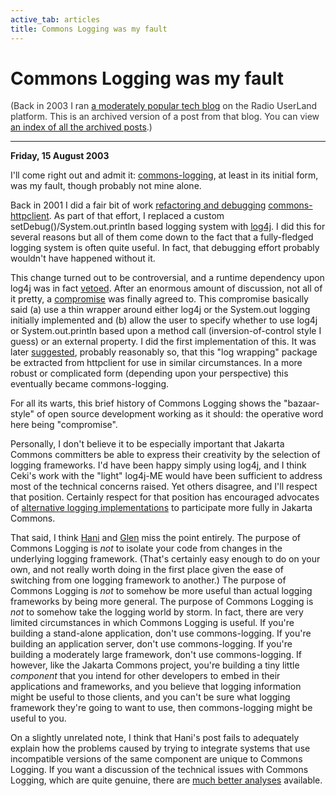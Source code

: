 ```yaml
---
active_tab: articles
title: Commons Logging was my fault
---
```

# Commons Logging was my fault

<div style="color:#333">(Back in 2003 I ran <a href="http://radio.weblogs.com/0122027/">a moderately popular tech blog</a> on the Radio UserLand platform.  This is an archived version of a post from that blog. You can view <a href="/articles/radio-blog/index.html">an index of all the archived posts</a>.)</div><hr>
<b>Friday, 15 August 2003</b>
<p>
I'll come right out and admit it: <a href="http://jakarta.apache.org/commons/logging.html" title="Jakarta Commons Logging">commons-logging</a>, at least in its initial form, was my fault, though probably not mine alone.
</p><p>
Back in 2001 I did a fair bit of work <a href="http://google.com/search?q=cache:www.mail-archive.com/jakarta-commons%40jakarta.apache.org/msg03954.html" title="&quot;[httpclient] refactoring httpclient&quot; (from jakarta-commons@jakarta.apache.org, 27 Aug 2001) [google cache]">refactoring and debugging</a> <a href="http://jakarta.apache.org/commons/httpclient" title="Jakarta Commons HttpClient">commons-httpclient</a>.  As part of that effort, I replaced a custom setDebug()/System.out.println based logging system with <a href="http://jakarta.apache.org/log4j/" title="Apache's Jakarta Log4J">log4j</a>.  I did this for several reasons but all of them come down to the fact that a fully-fledged logging system is often quite useful.  In fact, that debugging effort probably wouldn't have happened without it.
</p><p>
This change turned out to be controversial, and a runtime dependency upon log4j was in fact <a href="http://google.com/search?q=cache:www.mail-archive.com/jakarta-commons%40jakarta.apache.org/msg02694.html" title="&quot;Re: [httpclient] logging and testing changes&quot; (from jakarta-commons@jakarta.apache.org, 27 Jul 2001) [google cache]">vetoed</a>.  After an enormous amount of discussion, not all of it pretty, a <a href="http://google.com/search?q=cache:www.mail-archive.com/jakarta-commons%40jakarta.apache.org/msg02778.html" title="&quot;Re: [httpclient] [VOTE] HTTP client 1.0 release&quot; (from jakarta-commons@jakarta.apache.org, 1 Aug 2001) [google cache]">compromise</a> was finally agreed to.  This compromise basically said (a) use a thin wrapper around either log4j or the System.out logging initially implemented and (b) allow the user to specify whether to use log4j or System.out.println based upon a method call (inversion-of-control style I guess) or an external property.  I did the first implementation of this.  It was later <a href="http://google.com/search?q=cache:www.mail-archive.com/jakarta-commons%40jakarta.apache.org/msg02794.html" title="&quot;logging again (was RE: [httpclient] [VOTE] HTTP client 1.0 release)&quot; (from jakarta-commons@jakarta.apache.org, 3 Aug 2001) [google cache]">suggested</a>, probably reasonably so, that this "log wrapping" package be extracted from httpclient for use in similar circumstances.  In a more robust or complicated form (depending upon your perspective) this eventually became commons-logging.
</p><p>
For all its warts, this brief history of Commons Logging shows the "bazaar-style" of open source development working as it should: the operative word here being "compromise".
</p><p>
Personally, I don't believe it to be especially important that Jakarta Commons committers be able to express their creativity by the selection of logging frameworks.  I'd have been happy simply using log4j, and I think Ceki's work with the "light" log4j-ME would have been sufficient to address most of the technical concerns raised.  Yet others disagree, and I'll respect that position.  Certainly respect for that position has encouraged advocates of <a href="http://avalon.apache.org/logkit/" title="Apache Avalon LogKit">alternative logging implementations</a> to participate more fully in Jakarta Commons.
</p><p>
That said, I think <a href="http://www.freeroller.net/page/fate/20030811#the_evils_of_commons_logging" title="The evils of commons-logging.jar and its ilk">Hani</a> and <a href="http://www.freeroller.net/page/gstamp/20030812#commons_logging" title="Commons logging">Glen</a> miss the point entirely.  The purpose of Commons Logging is <i>not</i> to isolate your code from changes in the underlying logging framework.  (That's certainly easy enough to do on your own, and not really worth doing in the first place given the ease of switching from one logging framework to another.)  The purpose of Commons Logging is <i>not</i> to somehow be more useful than actual logging frameworks by being more general.  The purpose of Commons Logging is <i>not</i> to somehow take the logging world by storm.  In fact, there are very limited circumstances in which Commons Logging is useful. If you're building a stand-alone application, don't use commons-logging.  If you're building an application server, don't use commons-logging.  If you're building a moderately large framework, don't use commons-logging.  If however, like the Jakarta Commons project, you're building a tiny little <i>component</i> that you intend for other developers to embed in their applications and frameworks, and you believe that logging information might be useful to those clients, and you can't be sure what logging framework they're going to want to use, then commons-logging might be useful to you.
</p><p>
On a slightly unrelated note, I think that Hani's post fails to adequately explain how the problems caused by trying to integrate systems that use incompatible versions of the same component are unique to Commons Logging.  If you want a discussion of the technical issues with Commons Logging, which are quite genuine, there are <a href="http://www.qos.ch/logging/thinkAgain.html" title="Ceki's &quot;Think again before adopting the commons-logging API&quot;">much better analyses</a> available.
</p>
